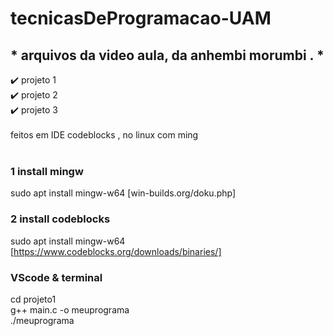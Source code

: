# tecnicasDeProgramacao-UAM

## * arquivos da video aula, da anhembi morumbi . *
✔️ projeto 1 <br/>
✔️ projeto 2 <br/>
✔️ projeto 3 <br/>
 <br/>
feitos em IDE codeblocks , no linux com ming
 <br/> <br/>
### 1 install mingw
sudo apt install mingw-w64
[win-builds.org/doku.php]

### 2 install codeblocks
 sudo apt install mingw-w64
 [https://www.codeblocks.org/downloads/binaries/]

### VScode & terminal 
  cd projeto1 <br/>
  g++ main.c -o meuprograma  <br/> 
  ./meuprograma <br/> 
